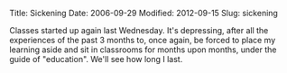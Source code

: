 Title: Sickening
Date: 2006-09-29
Modified: 2012-09-15
Slug: sickening

Classes started up again last Wednesday. It's depressing, after all the experiences of the past 3 months to, once again, be forced to place my learning aside and sit in classrooms for months upon months, under the guide of "education". We'll see how long I last.
